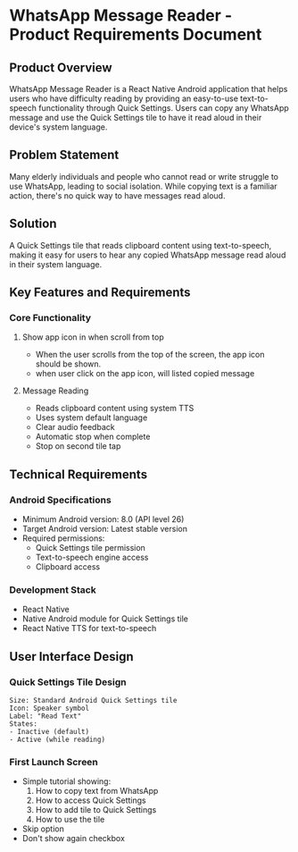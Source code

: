 # WhatsApp Message Reader - Product Requirements Document

## Product Overview
WhatsApp Message Reader is a React Native Android application that helps users who have difficulty reading by providing an easy-to-use text-to-speech functionality through Quick Settings. Users can copy any WhatsApp message and use the Quick Settings tile to have it read aloud in their device's system language.

## Problem Statement
Many elderly individuals and people who cannot read or write struggle to use WhatsApp, leading to social isolation. While copying text is a familiar action, there's no quick way to have messages read aloud.

## Solution
A Quick Settings tile that reads clipboard content using text-to-speech, making it easy for users to hear any copied WhatsApp message read aloud in their system language.

## Key Features and Requirements

### Core Functionality
1. Show app icon in when scroll from top
   - When the user scrolls from the top of the screen, the app icon should be shown.
   - when user click on the app icon, will listed copied message

2. Message Reading
   - Reads clipboard content using system TTS
   - Uses system default language
   - Clear audio feedback
   - Automatic stop when complete
   - Stop on second tile tap

## Technical Requirements

### Android Specifications
- Minimum Android version: 8.0 (API level 26)
- Target Android version: Latest stable version
- Required permissions:
  - Quick Settings tile permission
  - Text-to-speech engine access
  - Clipboard access

### Development Stack
- React Native
- Native Android module for Quick Settings tile
- React Native TTS for text-to-speech

## User Interface Design

### Quick Settings Tile Design
```
Size: Standard Android Quick Settings tile
Icon: Speaker symbol
Label: "Read Text"
States:
- Inactive (default)
- Active (while reading)
```

### First Launch Screen
- Simple tutorial showing:
  1. How to copy text from WhatsApp
  2. How to access Quick Settings
  3. How to add tile to Quick Settings
  4. How to use the tile
- Skip option
- Don't show again checkbox